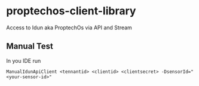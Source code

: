 # proptechos-client-library
Access to Idun aka ProptechOs via API and Stream

## Manual Test

In you IDE run
```
ManualIdunApiClient <tennantid> <clientid> <clientsecret> -DsensorId="<your-sensor-id>"
```
